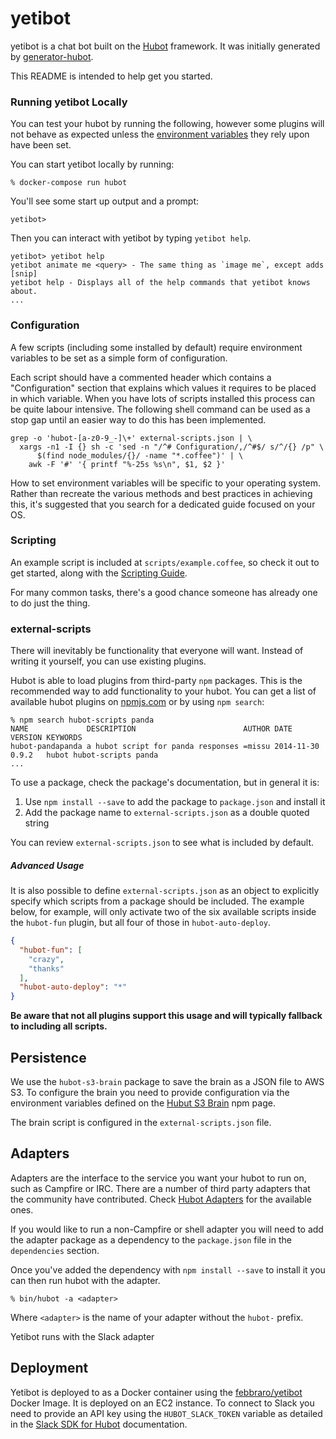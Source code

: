 # yetibot

yetibot is a chat bot built on the [Hubot][hubot] framework. It was
initially generated by [generator-hubot][generator-hubot].

This README is intended to help get you started. 

[hubot]: http://hubot.github.com
[generator-hubot]: https://github.com/github/generator-hubot

### Running yetibot Locally

You can test your hubot by running the following, however some plugins will not
behave as expected unless the [environment variables](#configuration) they rely
upon have been set.

You can start yetibot locally by running:

    % docker-compose run hubot

You'll see some start up output and a prompt:

    yetibot>

Then you can interact with yetibot by typing `yetibot help`.

    yetibot> yetibot help
    yetibot animate me <query> - The same thing as `image me`, except adds [snip]
    yetibot help - Displays all of the help commands that yetibot knows about.
    ...

### Configuration

A few scripts (including some installed by default) require environment
variables to be set as a simple form of configuration.

Each script should have a commented header which contains a "Configuration"
section that explains which values it requires to be placed in which variable.
When you have lots of scripts installed this process can be quite labour
intensive. The following shell command can be used as a stop gap until an
easier way to do this has been implemented.

    grep -o 'hubot-[a-z0-9_-]\+' external-scripts.json | \
      xargs -n1 -I {} sh -c 'sed -n "/^# Configuration/,/^#$/ s/^/{} /p" \
          $(find node_modules/{}/ -name "*.coffee")' | \
        awk -F '#' '{ printf "%-25s %s\n", $1, $2 }'

How to set environment variables will be specific to your operating system.
Rather than recreate the various methods and best practices in achieving this,
it's suggested that you search for a dedicated guide focused on your OS.

### Scripting

An example script is included at `scripts/example.coffee`, so check it out to
get started, along with the [Scripting Guide][scripting-docs].

For many common tasks, there's a good chance someone has already one to do just
the thing.

[scripting-docs]: https://github.com/github/hubot/blob/master/docs/scripting.md

### external-scripts

There will inevitably be functionality that everyone will want. Instead of
writing it yourself, you can use existing plugins.

Hubot is able to load plugins from third-party `npm` packages. This is the
recommended way to add functionality to your hubot. You can get a list of
available hubot plugins on [npmjs.com][npmjs] or by using `npm search`:

    % npm search hubot-scripts panda
    NAME             DESCRIPTION                        AUTHOR DATE       VERSION KEYWORDS
    hubot-pandapanda a hubot script for panda responses =missu 2014-11-30 0.9.2   hubot hubot-scripts panda
    ...


To use a package, check the package's documentation, but in general it is:

1. Use `npm install --save` to add the package to `package.json` and install it
2. Add the package name to `external-scripts.json` as a double quoted string

You can review `external-scripts.json` to see what is included by default.

##### Advanced Usage

It is also possible to define `external-scripts.json` as an object to
explicitly specify which scripts from a package should be included. The example
below, for example, will only activate two of the six available scripts inside
the `hubot-fun` plugin, but all four of those in `hubot-auto-deploy`.

```json
{
  "hubot-fun": [
    "crazy",
    "thanks"
  ],
  "hubot-auto-deploy": "*"
}
```

**Be aware that not all plugins support this usage and will typically fallback
to including all scripts.**

[npmjs]: https://www.npmjs.com

##  Persistence

We use the `hubot-s3-brain` package to save the brain as a JSON file to AWS S3.
To configure the brain you need to provide configuration via the environment 
variables defined on the [Hubut S3 Brain](https://www.npmjs.com/package/hubot-s3-brain) 
npm page.

The brain script is configured in the `external-scripts.json` file.

## Adapters

Adapters are the interface to the service you want your hubot to run on, such
as Campfire or IRC. There are a number of third party adapters that the
community have contributed. Check [Hubot Adapters][hubot-adapters] for the
available ones.

If you would like to run a non-Campfire or shell adapter you will need to add
the adapter package as a dependency to the `package.json` file in the
`dependencies` section.

Once you've added the dependency with `npm install --save` to install it you
can then run hubot with the adapter.

    % bin/hubot -a <adapter>

Where `<adapter>` is the name of your adapter without the `hubot-` prefix.

[hubot-adapters]: https://github.com/github/hubot/blob/master/docs/adapters.md

Yetibot runs with the Slack adapter

## Deployment

Yetibot is deployed to as a Docker container using the [febbraro/yetibot](https://hub.docker.com/r/febbraro/yetibot/) 
Docker Image. It is deployed on an EC2 instance. To connect to Slack you need to
provide an API key using the `HUBOT_SLACK_TOKEN` variable as detailed in the
[Slack SDK for Hubot](https://slackapi.github.io/hubot-slack/) documentation.